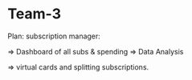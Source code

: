 # Team-3


Plan:
subscription manager:

=> Dashboard of all subs & spending => Data Analysis


=> virtual cards and splitting subscriptions.




